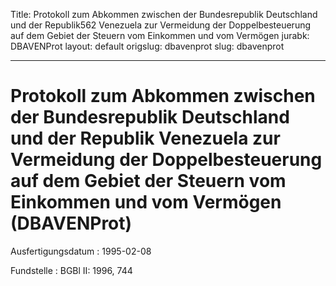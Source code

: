 Title: Protokoll zum Abkommen zwischen der Bundesrepublik Deutschland und der Republik562
  Venezuela zur Vermeidung der Doppelbesteuerung auf dem Gebiet der Steuern vom Einkommen
  und vom Vermögen
jurabk: DBAVENProt
layout: default
origslug: dbavenprot
slug: dbavenprot

---

# Protokoll zum Abkommen zwischen der Bundesrepublik Deutschland und der Republik Venezuela zur Vermeidung der Doppelbesteuerung auf dem Gebiet der Steuern vom Einkommen und vom Vermögen (DBAVENProt)

Ausfertigungsdatum
:   1995-02-08

Fundstelle
:   BGBl II: 1996, 744

